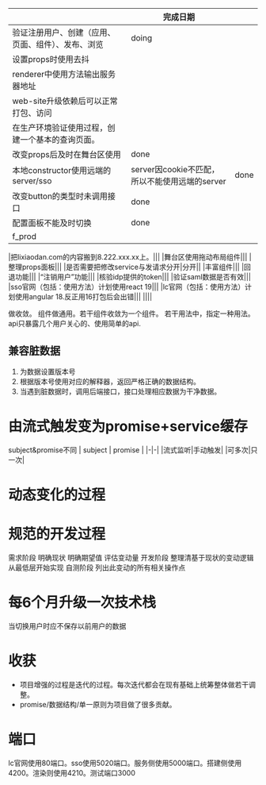 ||完成日期||
|-|-|-|
|验证注册用户、创建（应用、页面、组件）、发布、浏览|doing||
|设置props时使用去抖|||
|renderer中使用方法输出服务器地址|||
|web-site升级依赖后可以正常打包、访问|||
|在生产环境验证使用过程，创建一个基本的查询页面。|||
|改变props后及时在舞台区使用|done||
|本地constructor使用远端的server/sso|server因cookie不匹配，所以不能使用远端的server|done|
|改变button的类型时未调用接口|done||
|配置面板不能及时切换|done||
|f_prod|||

|把lixiaodan.com的内容搬到8.222.xxx.xx上。|||
|舞台区使用拖动布局组件|||
|整理props面板|||
|是否需要把修改service与发请求分开|分开||
|丰富组件|||
|回退功能|||
|“注销用户”功能|||
|核验idp提供的token|||
|验证saml数据是否有效|||
|sso官网（包括：使用方法）计划使用react 19|||
|lc官网（包括：使用方法）计划使用angular 18.反正用16打包后会出错|||
||||



做收敛。
组件做通用。若干组件收敛为一个组件。
若干用法中，指定一种用法。
api只暴露几个用户关心的、使用简单的api.


## 兼容脏数据
1. 为数据设置版本号
2. 根据版本号使用对应的解释器，返回严格正确的数据结构。
3. 当遇到脏数据时，调用后端接口，接口处理相应数据为干净数据。

# 由流式触发变为promise+service缓存
subject&promise不同
| subject | promise |
|-|-|
|流式监听|手动触发|
|可多次|只一次|

# 动态变化的过程
# 规范的开发过程
需求阶段
    明确现状
    明确期望值
    评估变动量
开发阶段
    整理清基于现状的变动逻辑
    从最低层开始实现
自测阶段
    列出此变动的所有相关操作点

# 每6个月升级一次技术栈

当切换用户时应不保存以前用户的数据

# 收获
- 项目增强的过程是迭代的过程。每次迭代都会在现有基础上统筹整体做若干调整。
- promise/数据结构/单一原则为项目做了很多贡献。

# 端口
lc官网使用80端口。sso使用5020端口。服务侧使用5000端口。搭建侧使用4200。渲染则使用4210。测试端口3000